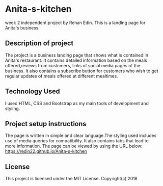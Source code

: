 # Anita-s-kitchen
week 2 independent project by Rehan Edin.
This is a landing page for Anita's business.

## Description of project
The project is a business landing page that shows what is contained in Anita's restaurant. It contains detailed information 
based on the meals offered,reviews from customers, links of social media pages of the business. It also contains a subscribe 
button for customers who wish to get regular updates of meals offered at different mealtimes.

## Technology Used
I used HTML, CSS and Bootstrap as my main tools of development and styling.
## Project setup instructions
The page is written in simple and clear language.The styling used includes use of media queries for compatibility. It also contains
tabs that lead to more information.
The page can be viewed by using the URL below:
https://redin22.github.io/Anita-s-kitchen
## License
This project is licensed under the MIT License.
Copyright(c) 2018
